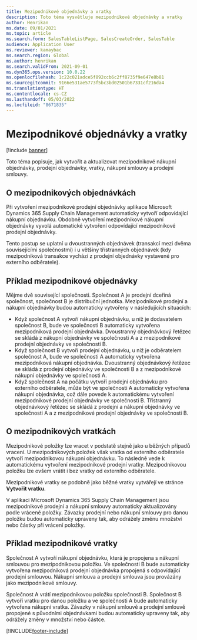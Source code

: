 ```yaml
---
title: Mezipodnikové objednávky a vratky
description: Toto téma vysvětluje mezipodnikové objednávky a vratky
author: Henrikan
ms.date: 09/01/2021
ms.topic: article
ms.search.form: SalesTableListPage, SalesCreateOrder, SalesTable
audience: Application User
ms.reviewer: kamaybac
ms.search.region: Global
ms.author: henrikan
ms.search.validFrom: 2021-09-01
ms.dyn365.ops.version: 10.0.22
ms.openlocfilehash: 1c22c021adce5f892ccb6c2ff8735f9e647e8b81
ms.sourcegitcommit: 9166e531ae5773f5bc3bd02501b67331cf216da4
ms.translationtype: HT
ms.contentlocale: cs-CZ
ms.lasthandoff: 05/03/2022
ms.locfileid: "8671835"
---
```

# <a name="intercompany-orders-and-return-orders"></a>Mezipodnikové objednávky a vratky

[!include [banner](../../includes/banner.md)]

Toto téma popisuje, jak vytvořit a aktualizovat mezipodnikové nákupní objednávky, prodejní objednávky, vratky, nákupní smlouvy a prodejní smlouvy.

## <a name="about-intercompany-orders"></a>O mezipodnikových objednávkách

Při vytvoření mezipodnikové prodejní objednávky aplikace Microsoft Dynamics 365 Supply Chain Management automaticky vytvoří odpovídající nákupní objednávku. Obdobně vytvoření mezipodnikové nákupní objednávky vyvolá automatické vytvoření odpovídající mezipodnikové prodejní objednávky.

Tento postup se uplatní u dvoustranných objednávek (transakcí mezi dvěma souvisejícími společnostmi) i u většiny třístranných objednávek (kdy mezipodniková transakce vychází z prodejní objednávky vystavené pro externího odběratele).

## <a name="intercompany-order-example"></a>Příklad mezipodnikové objednávky

Mějme dvě související společnosti. Společnost A je prodejní dceřiná společnost, společnost B je distribuční jednotka. Mezipodnikové prodejní a nákupní objednávky budou automaticky vytvořeny v následujících situacích:

- Když společnost A vytvoří nákupní objednávku, u níž je dodavatelem společnost B, bude ve společnosti B automaticky vytvořena mezipodniková prodejní objednávka. Dvoustranný objednávkový řetězec se skládá z nákupní objednávky ve společnosti A a z mezipodnikové prodejní objednávky ve společnosti B.
- Když společnost B vytvoří prodejní objednávku, u níž je odběratelem společnost A, bude ve společnosti A automaticky vytvořena mezipodniková nákupní objednávka. Dvoustranný objednávkový řetězec se skládá z prodejní objednávky ve společnosti B a z mezipodnikové nákupní objednávky ve společnosti A.
- Když společnost A na počátku vytvoří prodejní objednávku pro externího odběratele, může být ve společnosti A automaticky vytvořena nákupní objednávka, což dále povede k automatickému vytvoření mezipodnikové prodejní objednávky ve společnosti B. Třístranný objednávkový řetězec se skládá z prodejní a nákupní objednávky ve společnosti A a z mezipodnikové prodejní objednávky ve společnosti B.

## <a name="about-intercompany-return-orders"></a>O mezipodnikových vratkách

Mezipodnikové položky lze vracet v podstatě stejně jako u běžných případů vracení. U mezipodnikových položek však vratka od externího odběratele vytvoří mezipodnikovou nákupní objednávku. To následně vede k automatickému vytvoření mezipodnikové prodejní vratky. Mezipodnikovou položku lze ovšem vrátit i bez vratky od externího odběratele.

Mezipodnikové vratky se podobně jako běžné vratky vytvářejí ve stránce **Vytvořit vratku**.

V aplikaci Microsoft Dynamics 365 Supply Chain Management jsou mezipodnikové prodejní a nákupní smlouvy automaticky aktualizovány podle vrácené položky. Závazky prodejní nebo nákupní smlouvy pro danou položku budou automaticky upraveny tak, aby odrážely změnu množství nebo částky při vrácení položky.

## <a name="intercompany-return-order-example"></a>Příklad mezipodnikové vratky

Společnost A vytvoří nákupní objednávku, která je propojena s nákupní smlouvou pro mezipodnikovou položku. Ve společnosti B bude automaticky vytvořena mezipodniková prodejní objednávka propojená s odpovídající prodejní smlouvou. Nákupní smlouva a prodejní smlouva jsou provázány jako mezipodnikové smlouvy.

Společnost A vrátí mezipodnikovou položku společnosti B. Společnost B vytvoří vratku pro danou položku a ve společnosti A bude automaticky vytvořena nákupní vratka. Závazky v nákupní smlouvě a prodejní smlouvě propojené s původními objednávkami budou automaticky upraveny tak, aby odrážely změny v množství nebo částce.

[!INCLUDE[footer-include](../../includes/footer-banner.md)]
